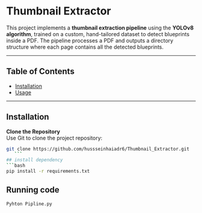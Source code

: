 # Thumbnail Extractor

This project implements a **thumbnail extraction pipeline** using the **YOLOv8 algorithm**, trained on a custom, hand-tailored dataset to detect blueprints inside a PDF. The pipeline processes a PDF and outputs a directory structure where each page contains all the detected blueprints.

---

## Table of Contents
- [Installation](#installation)
- [Usage](#usage)

---

## Installation

 **Clone the Repository**  
   Use Git to clone the project repository:
   ```bash
   git clone https://github.com/hussseinhaiadr6/Thumbnail_Extractor.git
      ```
## install dependency
   ```bash
pip install -r requirements.txt
   ```
## Running code 

   ```bash
Pyhton Pipline.py
   ```
